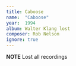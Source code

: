 ```yaml
---
title: Caboose
name:  "Caboose"
year:  1994
album: Walter Klang lost
composer: Rob Nelson
ignore: true
---
```


**NOTE** Lost all recordings



